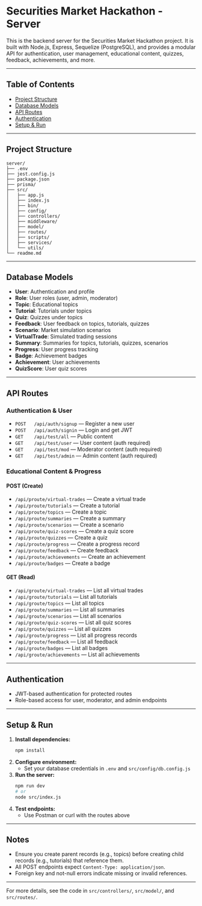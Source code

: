 # Securities Market Hackathon - Server

This is the backend server for the Securities Market Hackathon project. It is built with Node.js, Express, Sequelize (PostgreSQL), and provides a modular API for authentication, user management, educational content, quizzes, feedback, achievements, and more.

---

## Table of Contents
- [Project Structure](#project-structure)
- [Database Models](#database-models)
- [API Routes](#api-routes)
- [Authentication](#authentication)
- [Setup & Run](#setup--run)

---

## Project Structure

```
server/
├── .env
├── jest.config.js
├── package.json
├── prisma/
├── src/
│   ├── app.js
│   ├── index.js
│   ├── bin/
│   ├── config/
│   ├── controllers/
│   ├── middleware/
│   ├── model/
│   ├── routes/
│   ├── scripts/
│   ├── services/
│   └── utils/
└── readme.md
```

---

## Database Models

- **User**: Authentication and profile
- **Role**: User roles (user, admin, moderator)
- **Topic**: Educational topics
- **Tutorial**: Tutorials under topics
- **Quiz**: Quizzes under topics
- **Feedback**: User feedback on topics, tutorials, quizzes
- **Scenario**: Market simulation scenarios
- **VirtualTrade**: Simulated trading sessions
- **Summary**: Summaries for topics, tutorials, quizzes, scenarios
- **Progress**: User progress tracking
- **Badge**: Achievement badges
- **Achievement**: User achievements
- **QuizScore**: User quiz scores

---

## API Routes

### Authentication & User
- `POST   /api/auth/signup` — Register a new user
- `POST   /api/auth/signin` — Login and get JWT
- `GET    /api/test/all` — Public content
- `GET    /api/test/user` — User content (auth required)
- `GET    /api/test/mod` — Moderator content (auth required)
- `GET    /api/test/admin` — Admin content (auth required)

### Educational Content & Progress

#### POST (Create)
- `/api/proute/virtual-trades` — Create a virtual trade
- `/api/proute/tutorials` — Create a tutorial
- `/api/proute/topics` — Create a topic
- `/api/proute/summaries` — Create a summary
- `/api/proute/scenarios` — Create a scenario
- `/api/proute/quiz-scores` — Create a quiz score
- `/api/proute/quizzes` — Create a quiz
- `/api/proute/progress` — Create a progress record
- `/api/proute/feedback` — Create feedback
- `/api/proute/achievements` — Create an achievement
- `/api/proute/badges` — Create a badge

#### GET (Read)
- `/api/groute/virtual-trades` — List all virtual trades
- `/api/groute/tutorials` — List all tutorials
- `/api/groute/topics` — List all topics
- `/api/groute/summaries` — List all summaries
- `/api/groute/scenarios` — List all scenarios
- `/api/groute/quiz-scores` — List all quiz scores
- `/api/groute/quizzes` — List all quizzes
- `/api/groute/progress` — List all progress records
- `/api/groute/feedback` — List all feedback
- `/api/groute/badges` — List all badges
- `/api/groute/achievements` — List all achievements

---

## Authentication
- JWT-based authentication for protected routes
- Role-based access for user, moderator, and admin endpoints

---

## Setup & Run

1. **Install dependencies:**
	```sh
	npm install
	```
2. **Configure environment:**
	- Set your database credentials in `.env` and `src/config/db.config.js`
3. **Run the server:**
	```sh
	npm run dev
	# or
	node src/index.js
	```
4. **Test endpoints:**
	- Use Postman or curl with the routes above

---

## Notes
- Ensure you create parent records (e.g., topics) before creating child records (e.g., tutorials) that reference them.
- All POST endpoints expect `Content-Type: application/json`.
- Foreign key and not-null errors indicate missing or invalid references.

---

For more details, see the code in `src/controllers/`, `src/model/`, and `src/routes/`.
